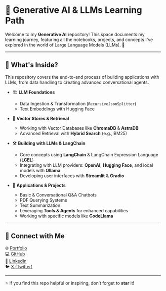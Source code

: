 # 🚀 Generative AI & LLMs Learning Path

Welcome to my **Generative AI** repository! This space documents my learning journey, featuring all the notebooks, projects, and concepts I've explored in the world of Large Language Models (LLMs). 🧠

---

## 📂 What's Inside?

This repository covers the end-to-end process of building applications with LLMs, from data handling to creating advanced conversational agents.

-   🏗️ **LLM Foundations**
    -   Data Ingestion & Transformation (`RecursiveJsonSplitter`)
    -   Text Embeddings with Hugging Face

-   💾 **Vector Stores & Retrieval**
    -   Working with Vector Databases like **ChromaDB** & **AstraDB**
    -   Advanced Retrieval with **Hybrid Search** (e.g., BM25)

-   🛠️ **Building with LLMs & LangChain**
    -   Core concepts using **LangChain** & LangChain Expression Language (**LCEL**)
    -   Integrating with LLM providers: **OpenAI**, **Hugging Face**, and local models with **Ollama**
    -   Developing user interfaces with **Streamlit** & **Gradio**

-   🤖 **Applications & Projects**
    -   Basic & Conversational Q&A Chatbots
    -   PDF Querying Systems
    -   Text Summarization
    -   Leveraging **Tools & Agents** for enhanced capabilities
    -   Working with specific models like **CodeLlama**

---

## 🔗 Connect with Me

🌐 [Portfolio](https://www.irfanmehmud.site/)  
💻 [GitHub](https://github.com/Irfan140)  
💼 [LinkedIn](https://www.linkedin.com/in/irfan-mehmud/)  
🐦 [X (Twitter)](https://x.com/learnatick)

---

⭐ If you find this repo helpful or inspiring, don’t forget to **star** it!